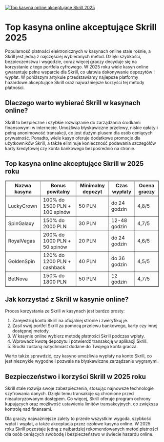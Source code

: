 [![Top kasyna online akceptujące Skrill 2025](https://123-caf.pages.dev/gitsignup.png)](https://vrmoo.ru/Bt82HjjY)

<h1>Top kasyna online akceptujące Skrill 2025</h1> <p>Popularność płatności elektronicznych w kasynach online stale rośnie, a Skrill jest jedną z najczęściej wybieranych metod. Dzięki szybkości, bezpieczeństwu i wygodzie, coraz więcej graczy decyduje się na korzystanie z tego portfela cyfrowego. W 2025 roku wiele kasyn online gwarantuje pełne wsparcie dla Skrill, co ułatwia dokonywanie depozytów i wypłat. W poniższym artykule przedstawiamy najlepsze platformy hazardowe akceptujące Skrill oraz najważniejsze korzyści tej metody płatności.</p>  <h2>Dlaczego warto wybierać Skrill w kasynach online?</h2> <p>Skrill to bezpieczne i szybkie rozwiązanie do zarządzania środkami finansowymi w internecie. Umożliwia błyskawiczne przelewy, niskie opłaty i pełną anonimowość transakcji, co jest dużym plusem dla osób ceniących prywatność. Ponadto, wiele kasyn oferuje dodatkowe promocje dla użytkowników Skrill, a także eliminuje konieczność podawania szczegółów karty kredytowej czy konta bankowego bezpośrednio na stronie.</p>  <h2>Top kasyna online akceptujące Skrill w 2025 roku</h2> <table border="1" cellpadding="8" cellspacing="0" style="border-collapse: collapse; width: 100%; max-width: 700px;">   <thead>     <tr>       <th>Nazwa kasyna</th>       <th>Bonus powitalny</th>       <th>Minimalny depozyt</th>       <th>Czas wypłaty</th>       <th>Ocena graczy</th>     </tr>   </thead>   <tbody>     <tr>       <td>LuckyCrown</td>       <td>100% do 1500 PLN + 100 spinów</td>       <td>50 PLN</td>       <td>do 24 godzin</td>       <td>4,8/5</td>     </tr>     <tr>       <td>SpinGalaxy</td>       <td>150% do 2000 PLN</td>       <td>30 PLN</td>       <td>12-48 godzin</td>       <td>4,7/5</td>     </tr>     <tr>       <td>RoyalVegas</td>       <td>200% do 1000 PLN + 50 spinów</td>       <td>20 PLN</td>       <td>do 24 godzin</td>       <td>4,6/5</td>     </tr>     <tr>       <td>GoldenSpin</td>       <td>120% do 1200 PLN + cashback</td>       <td>40 PLN</td>       <td>do 36 godzin</td>       <td>4,5/5</td>     </tr>     <tr>       <td>BetNova</td>       <td>150% do 1800 PLN</td>       <td>50 PLN</td>       <td>12 godzin</td>       <td>4,7/5</td>     </tr>   </tbody> </table>  <h2>Jak korzystać z Skrill w kasynie online?</h2> <p>Proces korzystania ze Skrill w kasynach jest bardzo prosty:</p> <ol>   <li>Zarejestruj konto Skrill na oficjalnej stronie i zweryfikuj je.</li>   <li>Zasil swój portfel Skrill za pomocą przelewu bankowego, karty czy innej dostępnej metody.</li>   <li>W kasynie online wybierz metodę płatności Skrill podczas wpłaty.</li>   <li>Wprowadź kwotę depozytu i potwierdź transakcję w aplikacji Skrill.</li>   <li>Środki zostaną natychmiast dodane do Twojego konta gracza.</li> </ol> <p>Warto także sprawdzić, czy kasyno umożliwia wypłaty na konto Skrill, co jest niezwykle wygodne i pozwala na błyskawiczne zarządzanie wygranymi.</p>  <h2>Bezpieczeństwo i korzyści Skrill w 2025 roku</h2> <p>Skrill stale rozwija swoje zabezpieczenia, stosując najnowsze technologie szyfrowania danych. Dzięki temu transakcje są chronione przed nieautoryzowanym dostępem. Co więcej, Skrill oferuje program ochrony kupujących oraz możliwość ustawienia limitów transakcyjnych, co zwiększa kontrolę nad finansami.</p> <p>Dla graczy najważniejsze zalety to przede wszystkim wygoda, szybkość wpłat i wypłat, a także akceptacja przez czołowe kasyna online. W 2025 roku Skrill pozostaje jedną z najbardziej rekomendowanych metod płatności dla osób ceniących swobodę i bezpieczeństwo w świecie hazardu online.</p>
